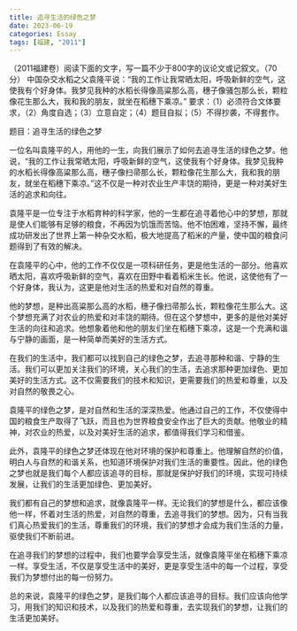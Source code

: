 ```yaml
---
title: 追寻生活的绿色之梦
date: 2023-06-19
categories: Essay
tags: [福建, "2011"]
---
```


 （2011福建卷）阅读下面的文字，写一篇不少于800字的议论文或记叙文。（70分）   中国杂交水稻之父袁隆平说：“我的工作让我常晒太阳，呼吸新鲜的空气，这使我有个好身体。我梦见我种的水稻长得像高粱那么高，穗子像骚包那么长，颗粒像花生那么大，我和我的朋友，就坐在稻穗下乘凉。”   要求：（1）必须符合文体要求，（2）角度自选；（3）立意自定；（4）题目自拟；（5）不得抄袭，不得套作。

题目：追寻生活的绿色之梦

一位名叫袁隆平的人，用他的一生，向我们展示了如何去追寻生活的绿色之梦。他说，“我的工作让我常晒太阳，呼吸新鲜的空气，这使我有个好身体。我梦见我种的水稻长得像高粱那么高，穗子像扫帚那么长，颗粒像花生那么大，我和我的朋友，就坐在稻穗下乘凉。”这不仅是一种对农业生产丰饶的期待，更是一种对美好生活的追求和向往。

袁隆平是一位专注于水稻育种的科学家，他的一生都在追寻着他心中的梦想，那就是使人们能够有足够的粮食，不再因为饥饿而苦恼。他不怕困难，坚持不懈，最终成功研发出了世界上第一种杂交水稻，极大地提高了稻米的产量，使中国的粮食问题得到了有效的解决。

在袁隆平的心中，他的工作不仅仅是一项科研任务，更是他生活的一部分。他喜欢晒太阳，喜欢呼吸新鲜的空气，喜欢在田野中看着稻米生长。他说，这使他有了一个好身体，我认为，这更是他对生活的热爱和对自然的尊重。

他的梦想，是种出高粱那么高的水稻，穗子像扫帚那么长，颗粒像花生那么大。这个梦想充满了对农业的热爱和对丰饶的期待。但在这个梦想中，更多的是他对美好生活的向往和追求。他想象着他和他的朋友们坐在稻穗下乘凉，这是一个充满和谐与宁静的画面，是一种简单而美好的生活方式。

在我们的生活中，我们都可以找到自己的绿色之梦，去追寻那种和谐、宁静的生活。我们可以更加关注我们的环境，关心我们的生活，去追求那种更加绿色、更加美好的生活方式。这不仅需要我们的技术和知识，更需要我们的热爱和尊重，以及对自然的敬畏之心。

袁隆平的绿色之梦，是对自然和生活的深深热爱。他通过自己的工作，不仅使得中国的粮食生产取得了飞跃，而且也为世界粮食安全作出了巨大的贡献。他敬业的精神，对农业的热爱，以及对美好生活的追求，都值得我们学习和借鉴。

此外，袁隆平的绿色之梦还体现在他对环境的保护和尊重上。他理解自然的价值，明白人与自然的和谐关系，也知道环境保护对我们生活的重要性。因此，他的绿色之梦也就是我们每个人都应该追寻的目标，那就是保护好我们的环境，实现可持续发展，让我们的生活更加绿色、更加美好。

我们都有自己的梦想和追求，就像袁隆平一样。无论我们的梦想是什么，都应该像他一样，怀着对生活的热爱，对自然的尊重，去追寻我们的梦想。因为，只有当我们真心热爱我们的生活，尊重我们的环境，我们的梦想才会成为我们生活的力量，驱使我们不断前进。

在追寻我们的梦想的过程中，我们也要学会享受生活，就像袁隆平坐在稻穗下乘凉一样。享受生活，不仅是享受生活中的美好，更是享受生活中的每一个过程，享受我们为梦想付出的每一份努力。

总的来说，袁隆平的绿色之梦，是我们每个人都应该追寻的目标。我们应该向他学习，用我们的知识和技术，以及我们的热爱和尊重，去实现我们的梦想，让我们的生活更加美好。